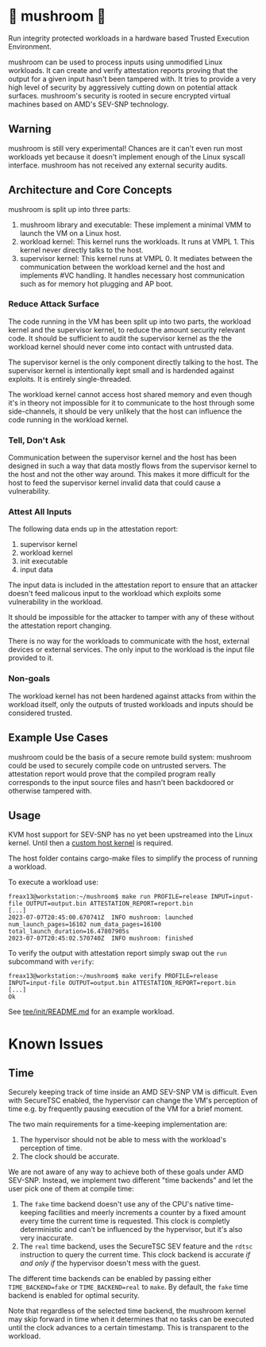 # :mushroom: mushroom :mushroom:

Run integrity protected workloads in a hardware based Trusted Execution Environment. 

mushroom can be used to process inputs using unmodified Linux workloads. It can create and verify attestation reports proving that the output for a given input hasn't been tampered with. It tries to provide a very high level of security by aggressively cutting down on potential attack surfaces. mushroom's security is rooted in secure encrypted virtual machines based on AMD's SEV-SNP technology. 

## Warning

mushroom is still very experimental! Chances are it can't even run most workloads yet because it doesn't implement enough of the Linux syscall interface. mushroom has not received any external security audits.

## Architecture and Core Concepts

mushroom is split up into three parts:
1. mushroom library and executable:
These implement a minimal VMM to launch the VM on a Linux host.
1. workload kernel:
This kernel runs the workloads. It runs at VMPL 1. This kernel never directly talks to the host.
1. supervisor kernel: 
This kernel runs at VMPL 0. It mediates between the communication between the workload kernel and the host and implements #VC handling. It handles necessary host communication such as for memory hot plugging and AP boot.

### Reduce Attack Surface

The code running in the VM has been split up into two parts, the workload kernel and the supervisor kernel, to reduce the amount security relevant code. It should be sufficient to audit the supervisor kernel as the the workload kernel should never come into contact with untrusted data.

The supervisor kernel is the only component directly talking to the host. The supervisor kernel is intentionally kept small and is hardended against exploits. It is entirely single-threaded.

The workload kernel cannot access host shared memory and even though it's in theory not impossible for it to communicate to the host through some side-channels, it should be very unlikely that the host can influence the code running in the workload kernel.

### Tell, Don't Ask

Communication between the supervisor kernel and the host has been designed in such a way that data mostly flows from the supervisor kernel to the host and not the other way around. This makes it more difficult for the host to feed the supervisor kernel invalid data that could cause a vulnerability.

### Attest All Inputs

The following data ends up in the attestation report:
1. supervisor kernel
1. workload kernel
1. init executable
1. input data

The input data is included in the attestation report to ensure that an attacker doesn't feed malicous input to the workload which exploits some vulnerability in the workload.

It should be impossible for the attacker to tamper with any of these without the attestation report changing.

There is no way for the workloads to communicate with the host, external devices or external services. The only input to the workload is the input file provided to it.

### Non-goals

The workload kernel has not been hardened against attacks from within the workload itself, only the outputs of trusted workloads and inputs should be considered trusted. 

## Example Use Cases

mushroom could be the basis of a secure remote build system: mushroom could be used to securely compile code on untrusted servers. The attestation report would prove that the compiled program really corresponds to the input source files and hasn't been backdoored or otherwise tampered with.

## Usage

KVM host support for SEV-SNP has no yet been upstreamed into the Linux kernel. Until then a [custom host kernel](https://github.com/Freax13/linux/tree/snp-guest-req-v1b-mushroom) is required.

The host folder contains cargo-make files to simplify the process of running a workload.

To execute a workload use:
```shell
freax13@workstation:~/mushroom$ make run PROFILE=release INPUT=input-file OUTPUT=output.bin ATTESTATION_REPORT=report.bin
[...]
2023-07-07T20:45:00.670741Z  INFO mushroom: launched num_launch_pages=16102 num_data_pages=16100 total_launch_duration=16.47807905s
2023-07-07T20:45:02.570740Z  INFO mushroom: finished
```
To verify the output with attestation report simply swap out the `run` subcommand with `verify`:
```shell
freax13@workstation:~/mushroom$ make verify PROFILE=release INPUT=input-file OUTPUT=output.bin ATTESTATION_REPORT=report.bin
[...]
Ok
```

See [tee/init/README.md](./tee/init/README.md) for an example workload.

# Known Issues

## Time

Securely keeping track of time inside an AMD SEV-SNP VM is difficult.
Even with SecureTSC enabled, the hypervisor can change the VM's perception of time e.g. by frequently pausing execution of the VM for a brief moment.

The two main requirements for a time-keeping implementation are:
1. The hypervisor should not be able to mess with the workload's perception of time.
2. The clock should be accurate.

We are not aware of any way to achieve both of these goals under AMD SEV-SNP.
Instead, we implement two different "time backends" and let the user pick one of them at compile time:

1. The `fake` time backend doesn't use any of the CPU's native time-keeping facilities and meerly increments a counter by a fixed amount every time the current time is requested. This clock is completly deterministic and can't be influenced by the hypervisor, but it's also very inaccurate.
2. The `real` time backend, uses the SecureTSC SEV feature and the `rdtsc` instruction to query the current time. This clock backend is accurate *if and only if* the hypervisor doesn't mess with the guest.

The different time backends can be enabled by passing either `TIME_BACKEND=fake` or `TIME_BACKEND=real` to `make`. By default, the `fake` time backend is enabled for optimal security.

Note that regardless of the selected time backend, the mushroom kernel may skip forward in time when it determines that no tasks can be executed until the clock advances to a certain timestamp. This is transparent to the workload.
